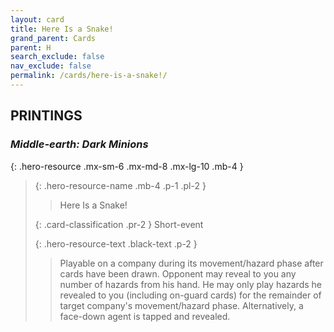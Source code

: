 ```yaml
---
layout: card
title: Here Is a Snake!
grand_parent: Cards
parent: H
search_exclude: false
nav_exclude: false
permalink: /cards/here-is-a-snake!/
---
```


## PRINTINGS


### _Middle-earth: Dark Minions_

{: .hero-resource .mx-sm-6 .mx-md-8 .mx-lg-10 .mb-4 }
> {: .hero-resource-name .mb-4 .p-1 .pl-2 }
> > <div class="card-mp"></div>
> > <div class="card-name">Here Is a Snake!</div>
>
> {: .card-classification .pr-2 }
> Short-event
>
> {: .hero-resource-text .black-text .p-2 }
> > Playable on a company during its movement/hazard phase after cards have been drawn. Opponent may reveal to you any number of hazards from his hand. He may only play hazards he revealed to you (including on-guard cards) for the remainder of target company's movement/hazard phase. Alternatively, a face-down agent is tapped and revealed. 
> 
